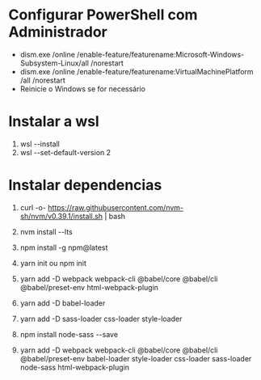 # Configurar PowerShell com Administrador

- dism.exe /online /enable-feature/featurename:Microsoft-Windows-Subsystem-Linux/all /norestart 
- dism.exe /online /enable-feature/featurename:VirtualMachinePlatform /all /norestart 
- Reinicie o Windows se for necessário 

# Instalar a wsl

1. wsl --install
1. wsl --set-default-version 2 

# Instalar dependencias

1. curl -o- https://raw.githubusercontent.com/nvm-sh/nvm/v0.39.1/install.sh | bash 
1. nvm install --lts 
1. npm install -g npm@latest 

1. yarn init ou npm init
1. yarn add -D webpack webpack-cli @babel/core @babel/cli @babel/preset-env html-webpack-plugin
1. yarn add -D babel-loader
1. yarn add -D sass-loader css-loader style-loader
1. npm install node-sass --save

1. yarn add -D webpack webpack-cli @babel/core @babel/cli @babel/preset-env babel-loader style-loader css-loader sass-loader node-sass html-webpack-plugin 

